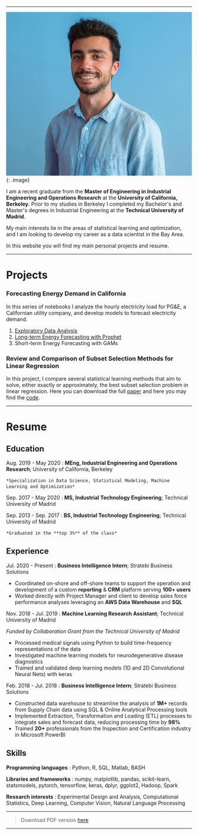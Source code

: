 ***


![Miguel](/personal_photo.jpg){: .image}

I am a recent graduate from the **Master of Engineering in Industrial Engineering and Operations Research** at the **University of California, Berkeley**.
Prior to my studies in Berkeley I completed my Bachelor's and Master's degrees in Industrial Engineering at the **Technical University of Madrid**.

My main interests lie in the areas of statistical learning and optimization, and I am looking to develop my career as a data scientist in the Bay Area.

In this website you will find my main personal projects and resume.


***


Projects
============

### Forecasting Energy Demand in California

In this series of notebooks I analyze the hourly electricity load for PG&E, a Californian utility company, and develop models to forecast electricity demand.

1. [Exploratory Data Analysis](1_CaliforniaEnergyDemandEDA.html)
2. [Long-term Energy Forecasting with Prophet](2_LoadForecastingWithProphet.html)
3. Short-term Energy Forecasting with GAMs

### Review and Comparison of Subset Selection Methods for Linear Regression

In this project, I compare several statistical learning methods that aim to solve, either exactly or approximately, the best subset selection problem in linear regression.
Here you can download the full [paper](https://github.com/miguelfmc/subset-selection/raw/master/MiguelFMC_Project_SubsetSelection.pdf) and here you may find the [code](https://github.com/miguelfmc/subset-selection/).


***


Resume
============

Education
---------

Aug. 2019 - May 2020
:   **MEng, Industrial Engineering and Operations Research**; University of California, Berkeley

    *Specialization in Data Science, Statistical Modeling, Machine Learning and Optimization*

Sep. 2017 - May 2020
:   **MS, Industrial Technology Engineering**; Technical University of Madrid
    


Sep. 2013 - Sep. 2017
:   **BS, Industrial Technology Engineering**; Technical University of Madrid

    *Graduated in the **top 3%** of the class*

Experience
----------

Jul. 2020 - Present
:   **Business Intelligence Intern**; Stratebi Business Solutions

* Coordinated on-shore and off-shore teams to support the operation and development of a custom **reporting** & **CRM** platform serving **100+ users**
* Worked directly with Project Manager and client to develop sales force performance analyses leveraging an **AWS Data Warehouse** and **SQL**


Nov. 2018 - Jul. 2019
:   **Machine Learning Research Assistant**; Technical University of Madrid

*Funded by Collaboration Grant from the Technical University of Madrid*

* Processed medical signals using Python to build time-frequency representations of the data
* Investigated machine learning models for neurodegenerative disease diagnostics
* Trained and validated deep learning models (1D and 2D Convolutional Neural Nets) with keras


Feb. 2018 - Jul. 2018
:   **Business Intelligence Intern**; Stratebi Business Solutions

* Constructed data warehouse to streamline the analysis of **1M+** records from Supply Chain data using SQL & Online Analytical Processing tools
* Implemented Extraction, Transformation and Loading (ETL) processes to integrate sales and forecast data, reducing processing time by **98%**
* Trained **20+** professionals from the Inspection and Certification industry in Microsoft PowerBI


Skills
--------------------

**Programming languages**
:   Python, R, SQL, Matlab, BASH

**Libraries and frameworks**
:   numpy, matplotlib, pandas, scikit-learn, statsmodels, pytorch, tensorflow, keras, dplyr, ggplot2, Hadoop, Spark

**Research interests**
:   Experimental Design and Analysis, Computational Statistics, Deep Learning, Computer Vision, Natural Language Processing

----

>  Download PDF version [here](resume/miguelfmc_resume.pdf)

----
